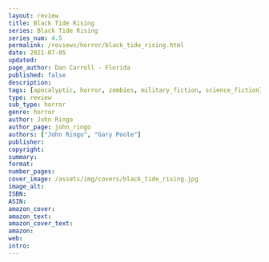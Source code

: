 ```yaml
---
layout: review
title: Black Tide Rising
series: Black Tide Rising
series_num: 4.5
permalink: /reviews/horror/black_tide_rising.html
date: 2021-07-05
updated: 
page_author: Dan Carroll - Florida
published: false
description: 
tags: [apocalyptic, horror, zombies, military_fiction, science_fiction]
type: review
sub_type: horror
genre: horror
author: John Ringo
author_page: john_ringo
authors: ["John Ringo", "Gary Poole"]
publisher: 
copyright: 
summary: 
format: 
number_pages: 
cover_image: /assets/img/covers/black_tide_rising.jpg
image_alt: 
ISBN: 
ASIN: 
amazon_cover: 
amazon_text: 
amazon_cover_text: 
amazon: 
web: 
intro: 
---
```



